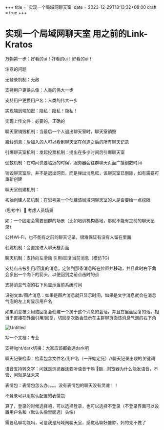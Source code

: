 +++
title = '实现一个局域网聊天室'
date = 2023-12-29T18:13:32+08:00
draft = true
+++

# 实现一个局域网聊天室 用之前的Link-Kratos

万物第一步：好看的ui！好看的ui！好看的ui！

注意的问题

无登录机制：无敌

支持用户更换头像：人类的伟大一步

支持用户更换用户名：人类的伟大一步

实现端到端加密：隐私！隐私！隐私！

实现上传文件：必要的，正确的

聊天室销毁机制：当最后一个人退出聊天室时，聊天室销毁

离线消息：后加入的人可以看到聊天室在创造之后的所有聊天记录

引爆聊天室机制：发起投票机制：提出在多少时间后引爆聊天室

倒数机制：在时间快要临近的时候，服务器会往群聊天页面广播倒数时间

销毁聊天室后，并不是退出网页，而是弹出消息框，该聊天室已删除，如有需要可重新创建

聊天室创建机制：

初始创建人员机制：在思考第一个创建该局域网聊天室的人是否要给一点权限

(思考中）🤔 考虑人员场景

如：一个固定会需要创群的场景（比如培训机构基地，那就不能有之前的聊天记录）

公共Wi-Fi，也不能有之前的聊天记录，很难保证有没有人留在里面

创建机制：会直接进入聊天框页面

聊天机制：支持向左滑动 引用/回复当前消息（模仿TG）

支持点击被引用/回复的消息，定位到那条消息所在位置并移动，并且此时右下角会多出一个向下的箭头，以便回到之前点击时的点

支持消息气泡的右下角显示当前系统时间

识别文本/图片消息：如果是图片消息就只显示时间，如果是文字消息就会在消息气泡的左上角显示用户名

如果消息被引用或回复会创建一个属于这个消息的会话，并且在里面回复的话，相当于直接在外面引用/回复，切回复次数会显示在主群聊页面该消息气泡的右下角

![Untitled](%E5%AE%9E%E7%8E%B0%E4%B8%80%E4%B8%AA%E5%B1%80%E5%9F%9F%E7%BD%91%E8%81%8A%E5%A4%A9%E5%AE%A4%20%E7%94%A8%E4%B9%8B%E5%89%8D%E7%9A%84Link-Kratos%20e23174657e1148cc9576b872dc155bf9/Untitled.png)

写一个文档：专业

支持light/dark切换：大家应该都会选dark吧

聊天记录检索：检索包含文件名/用户名（一开始定死）//聊天记录出现的关键词

语音支持转文字：问就是浏览器还要听语音干嘛  🤔额…浏览器为什么能发语音，不管，问就是战未来

表情包：表情包怎么办。。。。没有表情包的聊天没有灵魂！！

不登录可以用默认配置的表情包

算了，登录的时候选择吧，可以选择登录，也可以选择不登录（不登录界面可以设置用户名和（默认头像里面选）头像）

需要私聊功能吗，可是我是局域网聊天室，感觉私聊好臃肿，妈的先不做了